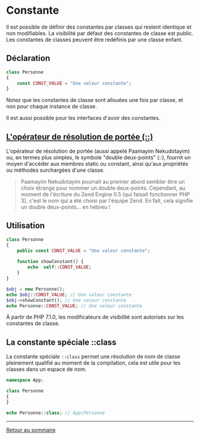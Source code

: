 # Constante

Il est possible de définir des constantes par classes qui restent identique et non modifiables. La visibilité par défaut des constantes de classe est public. Les constantes de classes peuvent être redéfinis par une classe enfant.

## Déclaration

```php
class Personne
{
    const CONST_VALUE = "Une valeur constante";
}
```

Notez que les constantes de classe sont allouées une fois par classe, et non pour chaque instance de classe.

Il est aussi possible pour les interfaces d'avoir des constantes.

## [L'opérateur de résolution de portée (::)](https://www.php.net/manual/fr/language.oop5.paamayim-nekudotayim.php)

L'opérateur de résolution de portée (aussi appelé Paamayim Nekudotayim) ou, en termes plus simples, le symbole "double deux-points" (::), fournit un moyen d'accéder aux membres static ou constant, ainsi qu'aux propriétés ou méthodes surchargées d'une classe.

> Paamayim Nekudotayim pourrait au premier abord sembler être un choix étrange pour nommer un double deux-points. Cependant, au moment de l'écriture du Zend Engine 0.5 (qui faisait fonctionner PHP 3), c'est le nom qui a été choisi par l'équipe Zend. En fait, cela signifie un double deux-points... en hébreu !

## Utilisation

```php
class Personne
{
    public const CONST_VALUE = "Une valeur constante";
    
    function showConstant() {
        echo  self::CONST_VALUE;
    }
}

$obj = new Personne();
echo $obj::CONST_VALUE; // Une valeur constante
$obj->showConstant(); // Une valeur constante
echo Personne::CONST_VALUE; // Une valeur constante
```

À partir de PHP 7.1.0, les modificateurs de visibilité sont autorisés sur les constantes de classe.

## La constante spéciale ::class

La constante spéciale `::class` permet une résolution de nom de classe pleinement qualifié au moment de la compilation, cela est utile pour les classes dans un espace de nom.

```php
namespace App;

class Personne
{
}
```

```php
echo Personne::class; // App\Personne
```

----------

[Retour au sommaire](_Sidebar.md)
